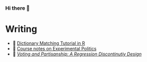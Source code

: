 ### Hi there 👋

# Writing
* 📓 [Dictionary Matching Tutorial in R](https://lenmetson.github.io/upgraded-garbanzo/)
* 📓 [Course notes on Experimental Politics](https://lenmetson.github.io/experimental-methods-notes/)
* 📝 [*Voting and Partisanship: A Regression Discontinutiy Design*]()
